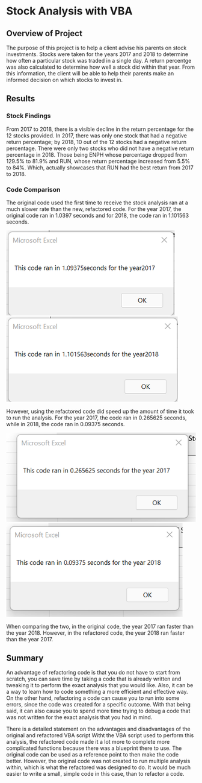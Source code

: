 # Stock Analysis with VBA

## Overview of Project
The purpose of this project is to help a client advise his parents on stock investments. 
Stocks were taken for the years 2017 and 2018 to determine how often a particular stock
was traded in a single day. A return percentge was also calculated to determine how well a 
stock did within that year. From this information, the client will be able to help their
parents make an informed decision on which stocks to invest in.

## Results
### Stock Findings
From 2017 to 2018, there is a visible decline in the return percentage for the 12 stocks
provided. In 2017, there was only one stock that had a negative return percentage; by 2018, 
10 out of the 12 stocks had a negative return percentage. There were only two stocks who
did not have a negative return percentage in 2018. Those being ENPH whose percentage dropped
from 129.5% to 81.9% and RUN, whose return percentage increased from 5.5% to 84%. Which,
actually showcases that RUN had the best return from 2017 to 2018.
### Code Comparison
The original code used the first time to receive the stock analysis ran at a much slower rate
than the new, refactored code. For the year 2017, the original code ran in 1.0397 seconds and for
2018, the code ran in 1.101563 seconds.

![](Resources/2017_Stocks.png)
![](Resources/2018_Stocks.png)

However, using the refactored code did speed up the amount of time it took to run the analysis.
For the year 2017, the code ran in 0.265625 seconds, while in 2018, the code ran in 0.09375
seconds. 

![](Resources/VBA_Challenge_2017.png)
![](Resources/VBA_Challenge_2018.png)

When comparing the two, in the original code, the year 2017 ran faster than the year 2018.
However, in the refactored code, the year 2018 ran faster than the year 2017.

## Summary
An advantage of refactoring code is that you do not have to start from scratch, you can save time by taking a code
that is already written and tweaking it to perform the exact analysis that you would like. Also, it can be a way
to learn how to code something a more efficient and effective way. On the other hand, refactoring a code can cause
you to run into some errors, since the code was created for a specific outcome. With that being said, it can also 
cause you to spend more time trying to debug a code that was not written for the exact analysis that you had in mind.

There is a detailed statement on the advantages and disadvantages of the original and refactored VBA script 
Witht the VBA script used to perform this analysis, the refactored code made it a lot more to complete more 
complicated functions because there was a blueprint there to use. The original code can be used as a 
reference point to then make the code better. However, the original code was not created to run multiple
analysis within, which is what the refactored was designed to do. It would be much easier to write a small,
simple code in this case, than to refactor a code.
